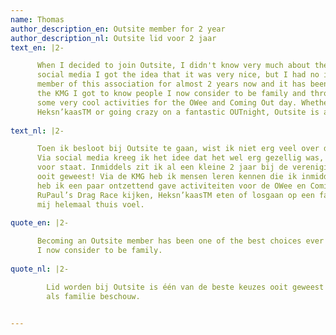 ```yaml
---
name: Thomas
author_description_en: Outsite member for 2 year
author_description_nl: Outsite lid voor 2 jaar
text_en: |2-

      When I decided to join Outsite, I didn't know very much about the association itself or what to expect. Through
      social media I got the idea that it was very nice, but I had no idea what the association stands for. I am a
      member of this association for almost 2 years now and it has been one of the best choices ever for me! Through
      the KMG I got to know people I now consider to be family and through committee work I have been able to organize
      some very cool activities for the OWee and Coming Out day. Whether it's watching RuPaul's Drag Race, eating
      Heksn’kaasTM or going crazy on a fantastic OUTnight, Outsite is a place where I feel completely at home.
      
text_nl: |2-

      Toen ik besloot bij Outsite te gaan, wist ik niet erg veel over de vereniging zelf of wat mij te wachten stond.
      Via social media kreeg ik het idee dat het wel erg gezellig was, maar verder had ik geen idee waar de vereniging
      voor staat. Inmiddels zit ik al een kleine 2 jaar bij de vereniging en is het voor mij een van de beste keuzes
      ooit geweest! Via de KMG heb ik mensen leren kennen die ik inmiddels als familie beschouw en via commissiewerk
      heb ik een paar ontzettend gave activiteiten voor de OWee en Coming Out-dag neer mogen zetten. Of het nu gaat om
      RuPaul’s Drag Race kijken, Heksn’kaasTM eten of losgaan op een fantastische OUTnight, Outsite is een plek waar ik
      mij helemaal thuis voel.
      
quote_en: |2-

      Becoming an Outsite member has been one of the best choices ever for me! Through the KMG I got to know people
      I now consider to be family.
      
quote_nl: |2-

        Lid worden bij Outsite is één van de beste keuzes ooit geweest! Via de KMG heb ik mensen leren kennen die ik nu
        als familie beschouw.
      

---
```

